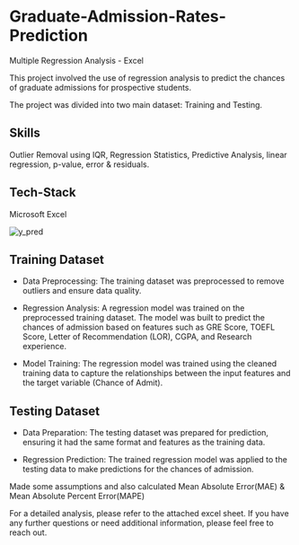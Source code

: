 
# Graduate-Admission-Rates-Prediction

Multiple Regression Analysis - Excel

This project involved the use of regression analysis to predict the chances of graduate admissions for prospective students.

The project was divided into two main dataset: Training and Testing.

## Skills

Outlier Removal using IQR, Regression Statistics, Predictive Analysis, linear regression, p-value, error & residuals.

## Tech-Stack

Microsoft Excel

![y_pred](https://github.com/farhan0277/Graduate-Admission-Rates-Prediction/assets/144512640/047f6e7b-7fd5-4993-b62e-fd0fc40030ca)

## Training Dataset

- Data Preprocessing: The training dataset was preprocessed to remove outliers and ensure data quality.

- Regression Analysis: A regression model was trained on the preprocessed training dataset. The model was built to predict the chances of admission based on features such as GRE Score, TOEFL Score, Letter of Recommendation (LOR), CGPA, and Research experience.

- Model Training: The regression model was trained using the cleaned training data to capture the relationships between the input features and the target variable (Chance of Admit).
## Testing Dataset

- Data Preparation: The testing dataset was prepared for prediction, ensuring it had the same format and features as the training data.

- Regression Prediction: The trained regression model was applied to the testing data to make predictions for the chances of admission.

Made some assumptions and also calculated Mean Absolute Error(MAE) & Mean Absolute Percent Error(MAPE)

For a detailed analysis, please refer to the attached excel sheet. If you have any further questions or need additional information, please feel free to reach out.
